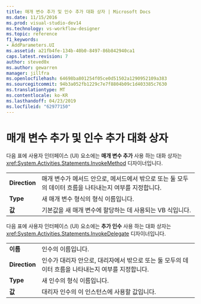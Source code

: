 ```yaml
---
title: 매개 변수 추가 및 인수 추가 대화 상자 | Microsoft Docs
ms.date: 11/15/2016
ms.prod: visual-studio-dev14
ms.technology: vs-workflow-designer
ms.topic: reference
f1_keywords:
- AddParameters.UI
ms.assetid: a21fb4fe-134b-40b0-8497-86b842940ca1
caps.latest.revision: 7
author: steved0x
ms.author: gewarren
manager: jillfra
ms.openlocfilehash: 64698ba801254f05ce0d51502a1290952109a383
ms.sourcegitcommit: 94b3a052fb1229c7e7f8804b09c1d403385c7630
ms.translationtype: MT
ms.contentlocale: ko-KR
ms.lasthandoff: 04/23/2019
ms.locfileid: "62977150"
---
```

# <a name="add-parameters-and-add-arguments-dialog-boxes"></a>매개 변수 추가 및 인수 추가 대화 상자
다음 표에 사용자 인터페이스 (UI) 요소에는 **매개 변수 추가** 사용 하는 대화 상자는 <xref:System.Activities.Statements.InvokeMethod> 디자이너입니다.  
  
|||  
|-|-|  
|**Direction**|매개 변수가 메서드 안으로, 메서드에서 밖으로 또는 둘 모두의 데이터 흐름을 나타내는지 여부를 지정합니다.|  
|**Type**|새 매개 변수 형식의 형식 이름입니다.|  
|**값**|기본값을 새 매개 변수에 할당하는 데 사용되는 VB 식입니다.|  
  
 다음 표에 사용자 인터페이스 (UI) 요소에는 **추가 인수** 사용 하는 대화 상자는 <xref:System.Activities.Statements.InvokeDelegate> 디자이너입니다.  
  
|||  
|-|-|  
|**이름**|인수의 이름입니다.|  
|**Direction**|인수가 대리자 안으로, 대리자에서 밖으로 또는 둘 모두의 데이터 흐름을 나타내는지 여부를 지정합니다.|  
|**Type**|새 인수의 형식 이름입니다.|  
|**값**|대리자 인수의 이 인스턴스에 사용할 값입니다.|